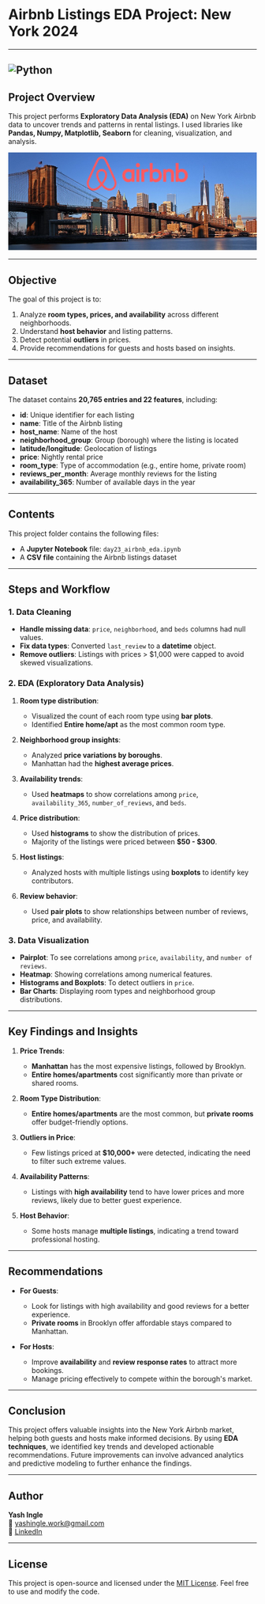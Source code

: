 # Airbnb Listings EDA Project: New York 2024  

---
![Python](https://img.shields.io/badge/Python-Used-blue?logo=python)
---

## Project Overview  
This project performs **Exploratory Data Analysis (EDA)** on New York Airbnb data to uncover trends and patterns in rental listings. I used libraries like **Pandas, Numpy, Matplotlib, Seaborn** for cleaning, visualization, and analysis.  

![](logo.jpg)

---

## Objective  
The goal of this project is to:  
1. Analyze **room types, prices, and availability** across different neighborhoods.  
2. Understand **host behavior** and listing patterns.  
3. Detect potential **outliers** in prices.  
4. Provide recommendations for guests and hosts based on insights.  

---

## Dataset  
The dataset contains **20,765 entries and 22 features**, including:  
- **id**: Unique identifier for each listing  
- **name**: Title of the Airbnb listing  
- **host_name**: Name of the host  
- **neighborhood_group**: Group (borough) where the listing is located  
- **latitude/longitude**: Geolocation of listings  
- **price**: Nightly rental price  
- **room_type**: Type of accommodation (e.g., entire home, private room)  
- **reviews_per_month**: Average monthly reviews for the listing  
- **availability_365**: Number of available days in the year  

---

## Contents  
This project folder contains the following files:  
- A **Jupyter Notebook** file: `day23_airbnb_eda.ipynb`  
- A **CSV file** containing the Airbnb listings dataset  

---

## Steps and Workflow  

### 1. Data Cleaning  
- **Handle missing data**: `price`, `neighborhood`, and `beds` columns had null values.  
- **Fix data types**: Converted `last_review` to a **datetime** object.  
- **Remove outliers**: Listings with prices > $1,000 were capped to avoid skewed visualizations.  

### 2. EDA (Exploratory Data Analysis)  
1. **Room type distribution**:  
   - Visualized the count of each room type using **bar plots**.  
   - Identified **Entire home/apt** as the most common room type.  

2. **Neighborhood group insights**:  
   - Analyzed **price variations by boroughs**.  
   - Manhattan had the **highest average prices**.  

3. **Availability trends**:  
   - Used **heatmaps** to show correlations among `price`, `availability_365`, `number_of_reviews`, and `beds`.  

4. **Price distribution**:  
   - Used **histograms** to show the distribution of prices.  
   - Majority of the listings were priced between **$50 - $300**.  

5. **Host listings**:  
   - Analyzed hosts with multiple listings using **boxplots** to identify key contributors.  

6. **Review behavior**:  
   - Used **pair plots** to show relationships between number of reviews, price, and availability.  

### 3. Data Visualization  
- **Pairplot**: To see correlations among `price`, `availability`, and `number of reviews`.  
- **Heatmap**: Showing correlations among numerical features.  
- **Histograms and Boxplots**: To detect outliers in `price`.  
- **Bar Charts**: Displaying room types and neighborhood group distributions.  

---

## Key Findings and Insights  
1. **Price Trends**:  
   - **Manhattan** has the most expensive listings, followed by Brooklyn.  
   - **Entire homes/apartments** cost significantly more than private or shared rooms.  

2. **Room Type Distribution**:  
   - **Entire homes/apartments** are the most common, but **private rooms** offer budget-friendly options.  

3. **Outliers in Price**:  
   - Few listings priced at **$10,000+** were detected, indicating the need to filter such extreme values.  

4. **Availability Patterns**:  
   - Listings with **high availability** tend to have lower prices and more reviews, likely due to better guest experience.  

5. **Host Behavior**:  
   - Some hosts manage **multiple listings**, indicating a trend toward professional hosting.  

---

## Recommendations  
- **For Guests**:  
   - Look for listings with high availability and good reviews for a better experience.  
   - **Private rooms** in Brooklyn offer affordable stays compared to Manhattan.  

- **For Hosts**:  
   - Improve **availability** and **review response rates** to attract more bookings.  
   - Manage pricing effectively to compete within the borough's market.  

---

## Conclusion  
This project offers valuable insights into the New York Airbnb market, helping both guests and hosts make informed decisions. By using **EDA techniques**, we identified key trends and developed actionable recommendations. Future improvements can involve advanced analytics and predictive modeling to further enhance the findings.  

---

## Author  
**Yash Ingle**  
📧 yashingle.work@gmail.com  
🔗 [LinkedIn](https://www.linkedin.com/in/yashingle24)  

---

## License  
This project is open-source and licensed under the [MIT License](https://opensource.org/licenses/MIT). Feel free to use and modify the code.  

